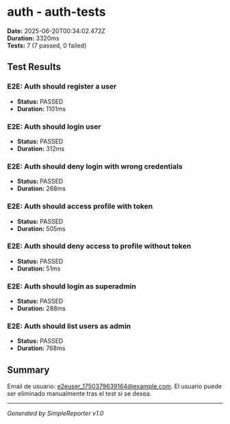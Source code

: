 # auth - auth-tests

**Date:** 2025-06-20T00:34:02.472Z  
**Duration:** 3320ms  
**Tests:** 7 (7 passed, 0 failed)

## Test Results


### E2E: Auth should register a user
- **Status:** PASSED
- **Duration:** 1101ms



### E2E: Auth should login user
- **Status:** PASSED
- **Duration:** 312ms



### E2E: Auth should deny login with wrong credentials
- **Status:** PASSED
- **Duration:** 268ms



### E2E: Auth should access profile with token
- **Status:** PASSED
- **Duration:** 505ms



### E2E: Auth should deny access to profile without token
- **Status:** PASSED
- **Duration:** 51ms



### E2E: Auth should login as superadmin
- **Status:** PASSED
- **Duration:** 288ms



### E2E: Auth should list users as admin
- **Status:** PASSED
- **Duration:** 768ms



## Summary

Email de usuario: e2euser_1750379639164@example.com. El usuario puede ser eliminado manualmente tras el test si se desea.

---
*Generated by SimpleReporter v1.0*
